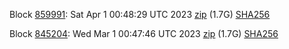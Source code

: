 Block [859991](https://testnet-insight.dashevo.org/insight/block/000000b5408a95b38a00e8c9da4b4be382dcbe96e8a22318c7e2fcda665bd5d8): Sat Apr  1 00:48:29 UTC 2023 [zip](https://dash-bootstrap-2.ams3.digitaloceanspaces.com/testnet/2023-04-01/bootstrap.dat.zip) (1.7G) [SHA256](https://dash-bootstrap-2.ams3.digitaloceanspaces.com/testnet/2023-04-01/sha256.txt)

Block [845204](https://testnet-insight.dashevo.org/insight/block/0000003b821103037b4e7ba7aaaa60429984699dfd29f872784d28d07f950252): Wed Mar  1 00:47:46 UTC 2023 [zip](https://dash-bootstrap-2.ams3.digitaloceanspaces.com/testnet/2023-03-01/bootstrap.dat.zip) (1.7G) [SHA256](https://dash-bootstrap-2.ams3.digitaloceanspaces.com/testnet/2023-03-01/sha256.txt)
